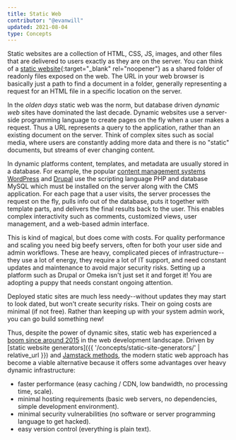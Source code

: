 ```yaml
---
title: Static Web
contributor: "@evanwill"
updated: 2021-08-04
type: Concepts
---
```


Static websites are a collection of HTML, CSS, JS, images, and other files that are delivered to users exactly as they are on the server. 
You can think of a [static website](https://en.wikipedia.org/wiki/Static_web_page){:target="_blank" rel="noopener"} as a shared folder of readonly files exposed on the web.
The URL in your web browser is basically just a path to find a document in a folder, generally representing a request for an HTML file in a specific location on the server.

In the *olden days* static web was the norm, but database driven *dynamic web* sites have dominated the last decade.
Dynamic websites use a server-side programming language to create pages on the fly when a user makes a request. 
Thus a URL represents a query to the application, rather than an existing document on the server. 
Think of complex sites such as social media, where users are constantly adding more data and there is no "static" documents, but streams of ever changing content.

In dynamic platforms content, templates, and metadata are usually stored in a database. 
For example, the popular [content management systems](https://en.wikipedia.org/wiki/Content_management_system) [WordPress](https://wordpress.com/) and [Drupal](https://www.drupal.org/) use the scripting language PHP and database MySQL which must be installed on the server along with the CMS application.
For each page that a user visits, the server processes the request on the fly, pulls info out of the database, puts it together with template parts, and delivers the final results back to the user.
This enables complex interactivity such as comments, customized views, user management, and a web-based admin interface.

This is kind of magical, but does come with costs. 
For quality performance and scaling you need big beefy servers, often for both your user side and admin workflows. 
These are heavy, complicated pieces of infrastructure--they use a lot of energy, they require a lot of IT support, and need constant updates and maintenance to avoid major security risks.
Setting up a platform such as Drupal or Omeka isn't just set it and forget it! 
You are adopting a puppy that needs constant ongoing attention.

Deployed static sites are much less needy--without updates they may start to look dated, but won't create security risks.
Their on going costs are minimal (if not free). 
Rather than keeping up with your system admin work, you can go build something new!

Thus, despite the power of dynamic sites, static web has experienced a [boom since around 2015](https://www.smashingmagazine.com/2015/11/modern-static-website-generators-next-big-thing/) in the web development landscape.
Driven by [static website generators]({{ '/concepts/static-site-generators/' | relative_url }}) and [Jamstack methods](https://jamstack.org/), the modern static web approach has become a viable alternative because it offers some advantages over heavy dynamic infrastructure:

- faster performance (easy caching / CDN, low bandwidth, no processing time, scale).
- minimal hosting requirements (basic web servers, no dependencies, simple development environment).
- minimal security vulnerabilities (no software or server programming language to get hacked).
- easy version control (everything is plain text).
